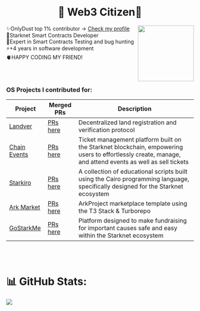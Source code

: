 <div id="header" align="center">
<!--   <img src="https://i.giphy.com/media/v1.Y2lkPTc5MGI3NjExaWxtc2J2MG1yNTcwdjB6NHN2NTRyMDVkZXdpMW85Mm5oNjUzZzZkdCZlcD12MV9pbnRlcm5hbF9naWZfYnlfaWQmY3Q9Zw/SwWrhzXVM7NdK/giphy.gif" width="300"/> -->
<!--   <div id="badges">
    <a href="https://www.linkedin.com/in/daniel-bejarano-alfaro-18a283206/">
      <img src="https://img.shields.io/badge/LinkedIn-blue?style=for-the-badge&logo=linkedin&logoColor=white" alt="LinkedIn Badge"/>
    </a>
    <a href="https://twitter.com/0xBeja">
      <img src="https://img.shields.io/badge/Twitter-blue?style=for-the-badge&logo=twitter&logoColor=white" alt="Twitter Badge"/>
    </a>
    <a href="https://instagram.com/danielbejaranocr">
      <img src="https://img.shields.io/badge/Instagram-blue?style=for-the-badge&logo=instagram&logoColor=white" alt="Instagram Badge"/>
    </a>
  </div> -->
<!--   <img src="https://i.giphy.com/media/v1.Y2lkPTc5MGI3NjExaWxtc2J2MG1yNTcwdjB6NHN2NTRyMDVkZXdpMW85Mm5oNjUzZzZkdCZlcD12MV9pbnRlcm5hbF9naWZfYnlfaWQmY3Q9Zw/SwWrhzXVM7NdK/giphy.gif" width="300"/> -->
<!--   <img src="https://media2.giphy.com/media/v1.Y2lkPTc5MGI3NjExajV6cmZjYmljNHc1bTd4ejZnZGQxOWUyMjBuaXhkeGgxZjhuM3Q4NiZlcD12MV9pbnRlcm5hbF9naWZfYnlfaWQmY3Q9Zw/DRpkb1UOykcTEGkNu8/giphy.gif" width="300"/> -->
<!--   <img src="https://media1.giphy.com/media/v1.Y2lkPTc5MGI3NjExeDBiaWxwNTc4MmJ5ejBrOTF1M2huZmNvbjYxMm1oMGplN2Nkd3NibSZlcD12MV9pbnRlcm5hbF9naWZfYnlfaWQmY3Q9Zw/Tyq0teQhs1ziW7k8CY/giphy.gif" width="200"/> -->
  <h1>
    🍕 Web3 Citizen🍕
<!--  🔭 Hi Devs!   <img src="https://media.giphy.com/media/hvRJCLFzcasrR4ia7z/giphy.gif" width="30px"/> -->
  </h1>
    <img align='right' src='https://user-images.githubusercontent.com/5713670/87202985-820dcb80-c2b6-11ea-9f56-7ec461c497c3.gif' width='150'>
</div>


✨OnlyDust top 1% contributor -> [Check my profile](https://app.onlydust.com/u/jorgezerpa)<br>
🚀Starknet Smart Contracts Developer<br>
🔎Expert in Smart Contracts Testing and bug hunting<br>
⚡+4 years in software development<br>
🫀HAPPY CODING MY FRIEND!
###
###


<br>
<div id="header" >
    <h3>OS Projects I contributed for:</h3>
</div>

| Project | Merged PRs | Description
| --- | --- | --- |
| [Landver](https://github.com/NoshonNetworks/landver) | [PRs here](https://github.com/NoshonNetworks/landver/pulls?q=is%3Apr+is%3Aclosed+author%3Ajorgezerpa) | Decentralized land registration and verification protocol |
| [Chain Events](https://github.com/mubarak23/chainevents-contracts) | [PRs here](https://github.com/mubarak23/chainevents-contracts/pulls?q=is%3Apr+author%3Ajorgezerpa+is%3Aclosed) | Ticket management platform built on the Starknet blockchain, empowering users to effortlessly create, manage, and attend events as well as sell tickets |
| [Starkiro](https://github.com/KaizeNodeLabs/starkiro) | [PRs here](https://github.com/mubarak23/chainevents-contracts/pulls?q=is%3Apr+author%3Ajorgezerpa+is%3Aclosed) | A collection of educational scripts built using the Cairo programming language, specifically designed for the Starknet ecosystem |
| [Ark Market](https://github.com/ArkProjectNFTs/ark-market) | [PRs here](https://github.com/ArkProjectNFTs/ark-market/pulls?q=is%3Apr+is%3Aclosed+author%3Ajorgezerpa) | ArkProject marketplace template using the T3 Stack & Turborepo | 
| [GoStarkMe](https://github.com/web3wagers/gostarkme) | [PRs here](https://github.com/web3wagers/gostarkme/pulls?q=is%3Apr+is%3Aclosed+author%3Ajorgezerpa) | Platform designed to make fundraising for important causes safe and easy within the Starknet ecosystem |

<!--
#### [Landver](https://github.com/NoshonNetworks/landver): 
- Decentralized land registration and verification protocol -> [PRs here](https://github.com/NoshonNetworks/landver/pulls?q=is%3Apr+is%3Aclosed+author%3Ajorgezerpa)
#### [Chain Events](https://github.com/mubarak23/chainevents-contracts)
- Ticket management platform built on the Starknet blockchain, empowering users to effortlessly create, manage, and attend events as well as sell tickets. [PRs here](https://github.com/mubarak23/chainevents-contracts/pulls?q=is%3Apr+author%3Ajorgezerpa+is%3Aclosed)
#### [Starkiro](https://github.com/KaizeNodeLabs/starkiro)
- A collection of educational scripts built using the Cairo programming language, specifically designed for the Starknet ecosystem. [PRs here](https://github.com/mubarak23/chainevents-contracts/pulls?q=is%3Apr+author%3Ajorgezerpa+is%3Aclosed)
#### [Ark Market](https://github.com/ArkProjectNFTs/ark-market): 
- ArkProject marketplace template using the T3 Stack & Turborepo -> [PRs here](https://github.com/ArkProjectNFTs/ark-market/pulls?q=is%3Apr+is%3Aclosed+author%3Ajorgezerpa)
#### [GoStarkMe](https://github.com/web3wagers/gostarkme): 
- Platform designed to make fundraising for important causes safe and easy within the Starknet ecosystem -> [PRs here](https://github.com/web3wagers/gostarkme/pulls?q=is%3Apr+is%3Aclosed+author%3Ajorgezerpa)
-->

<!--
![Anurag's GitHub stats](https://github-readme-stats.vercel.app/api?username=jorgezerpa&hide=contribs,prs&show=reviews,discussions_started,discussions_answered,prs_merged,prs_merged_percentage&show_icons=true&theme=radical)
-->

<br><br>
# 📊 GitHub Stats:
![](https://github-readme-streak-stats.herokuapp.com/?user=jorgezerpa&theme=react&hide_border=false)<br/>

